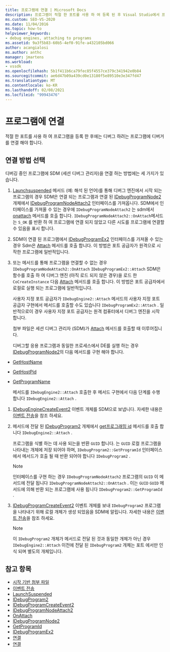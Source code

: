 ```yaml
---
title: 프로그램에 연결 | Microsoft Docs
description: 프로그램이 적절 한 포트를 사용 하 여 등록 된 후 Visual Studio에서 프로그램에 연결 하는 디버거를 구현 하는 방법에 대해 알아봅니다.
ms.custom: SEO-VS-2020
ms.date: 11/04/2016
ms.topic: how-to
helpviewer_keywords:
- debug engines, attaching to programs
ms.assetid: 9a3f5b83-60b5-4ef0-91fe-a432105bd066
author: acangialosi
ms.author: anthc
manager: jmartens
ms.workload:
- vssdk
ms.openlocfilehash: 5b1f411b6ca79fec85f4557ce379c341942e0b84
ms.sourcegitcommit: ae6d47b09a439cd0e13180f5e89510e3e347fd47
ms.translationtype: MT
ms.contentlocale: ko-KR
ms.lasthandoff: 02/08/2021
ms.locfileid: "99943476"
---
```

# <a name="attach-to-the-program"></a>프로그램에 연결
적절 한 포트를 사용 하 여 프로그램을 등록 한 후에는 디버그 하려는 프로그램에 디버거를 연결 해야 합니다.

## <a name="choose-how-to-attach"></a>연결 방법 선택
 디버깅 중인 프로그램에 SDM (세션 디버그 관리자)을 연결 하는 방법에는 세 가지가 있습니다.

1. [Launchsuspended](../../extensibility/debugger/reference/idebugenginelaunch2-launchsuspended.md) 메서드 (예: 해석 된 언어)를 통해 디버그 엔진에서 시작 되는 프로그램의 경우 SDM은 연결 되는 프로그램과 연결 된 [IDebugProgramNode2](../../extensibility/debugger/reference/idebugprogramnode2.md) 개체에서 [IDebugProgramNodeAttach2](../../extensibility/debugger/reference/idebugprogramnodeattach2.md) 인터페이스를 가져옵니다. SDM에서 인터페이스를 가져올 수 있는 경우에 `IDebugProgramNodeAttach2` 는 sdm에서 [onattach](../../extensibility/debugger/reference/idebugprogramnodeattach2-onattach.md) 메서드를 호출 합니다. `IDebugProgramNodeAttach2::OnAttach`메서드는 `S_OK` 를 반환 하 여 프로그램에 연결 되지 않았고 다른 시도를 프로그램에 연결할 수 있음을 표시 합니다.

2. SDM이 연결 된 프로그램에서 [IDebugProgramEx2](../../extensibility/debugger/reference/idebugprogramex2.md) 인터페이스를 가져올 수 있는 경우 Sdm은 [Attach](../../extensibility/debugger/reference/idebugprogramex2-attach.md) 메서드를 호출 합니다. 이 방법은 포트 공급자가 원격으로 시작한 프로그램에 일반적입니다.

3. 또는 메서드를 통해 프로그램을 연결할 수 없는 경우 `IDebugProgramNodeAttach2::OnAttach` `IDebugProgramEx2::Attach` SDM은 함수를 호출 하 여 디버그 엔진 (아직 로드 되지 않은 경우)을 로드 한 `CoCreateInstance` 다음 [Attach](../../extensibility/debugger/reference/idebugengine2-attach.md) 메서드를 호출 합니다. 이 방법은 포트 공급자에서 로컬로 실행 되는 프로그램에 일반적입니다.

    사용자 지정 포트 공급자가 `IDebugEngine2::Attach` 메서드의 사용자 지정 포트 공급자 구현에서 메서드를 호출할 수도 있습니다 `IDebugProgramEx2::Attach` . 일반적으로이 경우 사용자 지정 포트 공급자는 원격 컴퓨터에서 디버그 엔진을 시작 합니다.

   첨부 파일은 세션 디버그 관리자 (SDM)가 [Attach](../../extensibility/debugger/reference/idebugengine2-attach.md) 메서드를 호출할 때 이루어집니다.

   디버그할 응용 프로그램과 동일한 프로세스에서 DE를 실행 하는 경우 [IDebugProgramNode2](../../extensibility/debugger/reference/idebugprogramnode2.md)의 다음 메서드를 구현 해야 합니다.

- [GetHostName](../../extensibility/debugger/reference/idebugprogramnode2-gethostname.md)

- [GetHostPid](../../extensibility/debugger/reference/idebugprogramnode2-gethostpid.md)

- [GetProgramName](../../extensibility/debugger/reference/idebugprogramnode2-getprogramname.md)

  메서드를 `IDebugEngine2::Attach` 호출한 후 메서드 구현에서 다음 단계를 수행 합니다 `IDebugEngine2::Attach` .

1. [IDebugEngineCreateEvent2](../../extensibility/debugger/reference/idebugenginecreateevent2.md) 이벤트 개체를 SDM으로 보냅니다. 자세한 내용은 [이벤트 전송](../../extensibility/debugger/sending-events.md)을 참조 하세요.

2. 메서드에 전달 된 [IDebugProgram2](../../extensibility/debugger/reference/idebugprogram2.md) 개체에서 [get프로그래밍 id](../../extensibility/debugger/reference/idebugprogram2-getprogramid.md) 메서드를 호출 합니다 `IDebugEngine2::Attach` .

     프로그램을 식별 하는 데 사용 되는을 반환 `GUID` 합니다. 는 `GUID` 로컬 프로그램을 나타내는 개체에 저장 되어야 하며, `IDebugProgram2::GetProgramId` 인터페이스에서 메서드가 호출 될 때 반환 되어야 합니다 `IDebugProgram2` .

    > [!NOTE]
    > 인터페이스를 구현 하는 경우 `IDebugProgramNodeAttach2` 프로그램의 `GUID` 이 메서드에 전달 됩니다 `IDebugProgramNodeAttach2::OnAttach` . 이는 `GUID` `GUID` 메서드에 의해 반환 되는 프로그램에 사용 됩니다 `IDebugProgram2::GetProgramId` .

3. [IDebugProgramCreateEvent2](../../extensibility/debugger/reference/idebugprogramcreateevent2.md) 이벤트 개체를 보내 `IDebugProgram2` 프로그램을 나타내기 위해 로컬 개체가 생성 되었음을 SDM에 알립니다. 자세한 내용은 [이벤트 전송](../../extensibility/debugger/sending-events.md)을 참조 하세요.

    > [!NOTE]
    > 이 `IDebugProgram2` 개체가 메서드로 전달 된 것과 동일한 개체가 아닌 경우 `IDebugEngine2::Attach` 이전에 전달 된 `IDebugProgram2` 개체는 포트 에서만 인식 되며 별도의 개체입니다.

## <a name="see-also"></a>참고 항목
- [시작 기반 첨부 파일](../../extensibility/debugger/launch-based-attachment.md)
- [이벤트 전송](../../extensibility/debugger/sending-events.md)
- [LaunchSuspended](../../extensibility/debugger/reference/idebugenginelaunch2-launchsuspended.md)
- [IDebugProgram2](../../extensibility/debugger/reference/idebugprogram2.md)
- [IDebugProgramCreateEvent2](../../extensibility/debugger/reference/idebugprogramcreateevent2.md)
- [IDebugProgramNodeAttach2](../../extensibility/debugger/reference/idebugprogramnodeattach2.md)
- [OnAttach](../../extensibility/debugger/reference/idebugprogramnodeattach2-onattach.md)
- [IDebugProgramNode2](../../extensibility/debugger/reference/idebugprogramnode2.md)
- [GetProgramId](../../extensibility/debugger/reference/idebugprogram2-getprogramid.md)
- [IDebugProgramEx2](../../extensibility/debugger/reference/idebugprogramex2.md)
- [연결](../../extensibility/debugger/reference/idebugprogramex2-attach.md)
- [연결](../../extensibility/debugger/reference/idebugengine2-attach.md)

